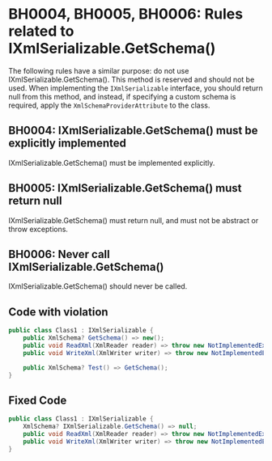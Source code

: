 <h1>BH0004, BH0005, BH0006: Rules related to IXmlSerializable.GetSchema()</h1>

<p>The following rules have a similar purpose: do not use IXmlSerializable.GetSchema(). This method is reserved and should not be used. When implementing the <code>IXmlSerializable</code> interface, you should return null from this method, and instead, if specifying a custom schema is required, apply the <code>XmlSchemaProviderAttribute</code> to the class.</p>

<h2>BH0004: IXmlSerializable.GetSchema() must be explicitly implemented</h2>

<p>IXmlSerializable.GetSchema() must be implemented explicitly.</p>

<h2>BH0005: IXmlSerializable.GetSchema() must return null</h2>

<p>IXmlSerializable.GetSchema() must return null, and must not be abstract or throw exceptions.</p>

<h2>BH0006: Never call IXmlSerializable.GetSchema()</h2>

<p>IXmlSerializable.GetSchema() should never be called.</p>

<h2>Code with violation</h2>

```csharp
public class Class1 : IXmlSerializable {
    public XmlSchema? GetSchema() => new();
    public void ReadXml(XmlReader reader) => throw new NotImplementedException();
    public void WriteXml(XmlWriter writer) => throw new NotImplementedException();

    public XmlSchema? Test() => GetSchema();
}
```

<h2>Fixed Code</h2>

```csharp
public class Class1 : IXmlSerializable {
    XmlSchema? IXmlSerializable.GetSchema() => null;
    public void ReadXml(XmlReader reader) => throw new NotImplementedException();
    public void WriteXml(XmlWriter writer) => throw new NotImplementedException();
}
```
